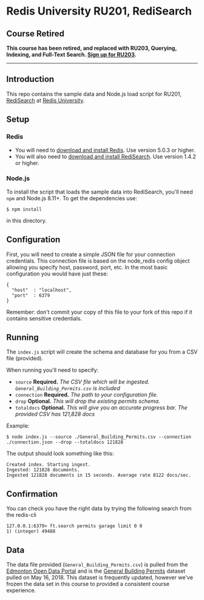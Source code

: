 # Redis University RU201, RediSearch

## Course Retired

**This course has been retired, and replaced with RU203, Querying, Indexing, and Full-Text Search.  [Sign up for RU203](https://university.redislabs.com/courses/ru203/).**

---

## Introduction

This repo contains the sample data and Node.js load script for RU201, [RediSearch](https://university.redislabs.com/courses/ru201/) at [Redis University](https://university.redislabs.com/).

## Setup

### Redis

* You will need to [download and install Redis](https://redis.io/download).  Use version 5.0.3 or higher.
* You will also need to [download and install RediSearch](https://oss.redislabs.com/redisearch/Quick_Start/).  Use version 1.4.2 or higher.

### Node.js

To install the script that loads the sample data into RediSearch, you'll need `npm` and Node.js 8.11+. To get the dependencies use:

```
$ npm install
```

in this directory.

## Configuration

First, you will need to create a simple JSON file for your connection credentials. This connection file is based on the node_redis config object allowing you specify host, password, port, etc. In the most basic configuration you would have just these:

```
{
  "host"  : "localhost",
  "port"  : 6379
}
```

Remember: don't commit your copy of this file to your fork of this repo if it contains sensitive credentials.

## Running

The `index.js` script will create the schema and database for you from a CSV file (provided). 

When running you'll need to specify:

- `source` **Required.** _The CSV file which will be ingested. `General_Building_Permits.csv` is included_
- `connection` **Required.** _The path to your configuration file._
- `drop` **Optional.** _This will drop the existing permits schema._
- `totaldocs` **Optional.** _This will give you an accurate progress bar. The provided CSV has 121,828 docs_

Example:

```
$ node index.js --source ./General_Building_Permits.csv --connection ./connection.json --drop --totaldocs 121828
```

The output should look something like this:

```
Created index. Starting ingest.
Ingested: 121828 documents.
Ingested 121828 documents in 15 seconds. Average rate 8122 docs/sec.
```

## Confirmation

You can check you have the right data by trying the following search from the redis-cli

```
127.0.0.1:6379> ft.search permits garage limit 0 0
1) (integer) 49488
```

## Data

The data file provided (`General_Building_Permits.csv`) is pulled from the [Edmonton Open Data Portal](https://data.edmonton.ca) and is the [General Building Permits](https://data.edmonton.ca/Sustainable-Development/General-Building-Permits/24uj-dj8v) dataset pulled on May 16, 2018. This dataset is frequently updated, however we've frozen the data set in this course to provided a consistent course experience. 
